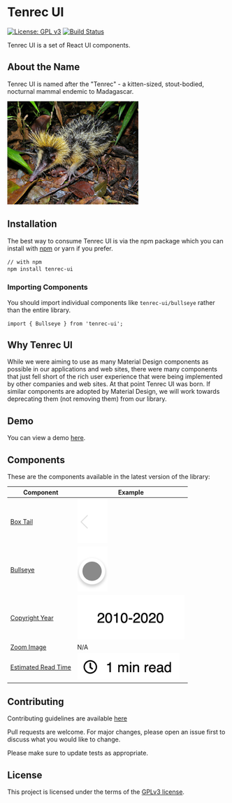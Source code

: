 # Tenrec UI

[![License: GPL v3](https://img.shields.io/badge/License-GPLv3-blue.svg)](https://www.gnu.org/licenses/gpl-3.0)
[![Build Status](https://travis-ci.org/rabidkitten/tenrec-ui.svg?branch=main)](https://travis-ci.org/rabidkitten/tenrec-ui)

Tenrec UI is a set of React UI components.

## About the Name

Tenrec UI is named after the "Tenrec" - a kitten-sized, stout-bodied, nocturnal mammal endemic to Madagascar.

![Tenrec](./docs/tenrec.jpg)

## Installation

The best way to consume Tenrec UI is via the npm package which you can install with [npm](https://www.npmjs.com/package/tenrec-ui) or yarn if you prefer.

```sh
// with npm
npm install tenrec-ui
```

### Importing Components

You should import individual components like `tenrec-ui/bullseye` rather than the entire library.

``` JS
import { Bullseye } from 'tenrec-ui';
```

## Why Tenrec UI

While we were aiming to use as many Material Design components as possible in our applications and web sites, there were many components that just fell short of the rich user experience that were being implemented by other companies and web sites. At that point Tenrec UI was born. If similar components are adopted by Material Design, we will work towards deprecating them (not removing them) from our library.

## Demo

You can view a demo [here](https://codesandbox.io/s/tenrec-ui-m3kor).

## Components

These are the components available in the latest version of the library:

| Component  | Example  |
|---|---|
| [Box Tail](docs/BOX-TAIL.md)  | ![Box Tail Left](docs/box-tail-left.png)  |
| [Bullseye](docs/BULLSEYE.md)  | ![Bullseye Solid](docs/bullseye-solid.png) |
| [Copyright Year](docs/COPYRIGHT-YEAR.md)  | ![Copyright Year](docs/copyright-year-base-year.png) |
| [Zoom Image](docs/ZOOM-IMAGE.md)  | N/A |
| [Estimated Read Time](docs/ESTIMATED-READ-TIME.md)  | ![Estimated Read Time](docs/estimated-read-time-template.png) |

## Contributing

Contributing guidelines are available [here](CONTRIBUTING.md)

Pull requests are welcome. For major changes, please open an issue first to discuss what you would like to change.

Please make sure to update tests as appropriate.

## License

This project is licensed under the terms of the [GPLv3 license](https://choosealicense.com/licenses/gpl-3.0/).
